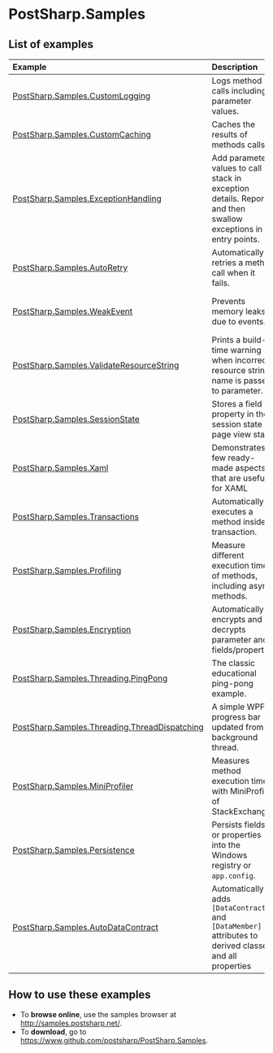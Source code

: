 # PostSharp.Samples

## List of examples

| Example                                   | Description                                               | Demonstrated PostSharp features                                                           |
| :---------------------------------------- | :-------------------------------------------------------- | :--------------------------------------------------------------------------------------- |
| [PostSharp.Samples.CustomLogging](PostSharp.Samples.CustomLogging/README.md)           | Logs method calls including parameter values.             | Simple features of OnMethodBoundaryAspect, LocationInterceptionAspect.                   |
| [PostSharp.Samples.CustomCaching](PostSharp.Samples.CustomCaching/README.md)           | Caches the results of methods calls                       | OnMethodBoundaryAspect: FlowBehavior, MethodExecutionTag.                                |
| [PostSharp.Samples.ExceptionHandling](PostSharp.Samples.ExceptionHandling/README.md)       | Add parameter values to call stack in exception details. Report and then swallow exceptions in entry points.  | OnExceptionAspect including FlowBehavior.  |
| [PostSharp.Samples.AutoRetry](PostSharp.Samples.AutoRetry/README.md)               | Automatically retries a method call when it fails.        | MethodInterceptionAspect                                                                 |
| [PostSharp.Samples.WeakEvent](PostSharp.Samples.WeakEvent/README.md)               | Prevents memory leaks due to events.                      | EventInterceptionAspect, IInstanceScopedAspect, InstanceLevelAspect, IntroduceInterface  |
| [PostSharp.Samples.ValidateResourceString](PostSharp.Samples.ValidateResourceString/README.md)    | Prints a build-time warning when incorrect resource string name is passed to parameter.      | ReferentialConstraint, ReflectionSearch, SyntaxTreeVisitor |
| [PostSharp.Samples.SessionState](PostSharp.Samples.SessionState/README.md)            | Stores a field or property in the session state or page view state.       | LocationInterceptionAspect, IInstanceScopedAspect, ImportMember           |
| [PostSharp.Samples.Xaml](PostSharp.Samples.Xaml/README.md)                    | Demonstrates a few ready-made aspects that are useful for XAML | NotifyPropertyChanged, Recordable, Code Contracts, Background, ReaderWriterSynchronized     |
| [PostSharp.Samples.Transactions](PostSharp.Samples.Transactions/README.md)            | Automatically executes a method inside a transaction. | OnMethodBoundaryAspect : MethodExecutionTag                                              |
| [PostSharp.Samples.Profiling](PostSharp.Samples.Profiling/README.md)               | Measure different execution times of methods, including async methods. | OnMethodBoundaryAspect : async methods, MethodExecutionTag 
| [PostSharp.Samples.Encryption](PostSharp.Samples.Encryption/README.md)              | Automatically encrypts and decrypts parameter and fields/properties | IAspectProvider, MethodInterceptionAspect, IAdviceProvider, field imports |
| [PostSharp.Samples.Threading.PingPong](PostSharp.Samples.Threading.PingPong/README.md)      | The classic educational ping-pong example.                  | Actor |
| [PostSharp.Samples.Threading.ThreadDispatching](PostSharp.Samples.Threading.ThreadDispatching/README.md) | A simple WPF progress bar updated from a background thread. | Background, Dispatched |
| [PostSharp.Samples.MiniProfiler](PostSharp.Samples.MiniProfiler/README.md)            | Measures method execution time with MiniProfiler of StackExchange. | OnMethodBoundaryAspect, MulticastAttribute. |
| [PostSharp.Samples.Persistence](PostSharp.Samples.Persistence/README.md)             | Persists fields or properties into the Windows registry or `app.config`. | LocationInterceptionAspect |
| [PostSharp.Samples.AutoDataContract](PostSharp.Samples.AutoDataContract/README.md)        | Automatically adds `[DataContract]` and `[DataMember]` attributes to derived classes and all properties | IAspectProvider, CustomAttributeIntroductionAspect, aspect inheritance. |


## How to use these examples

* To **browse online**, use the samples browser at <http://samples.postsharp.net/>.
* To **download**, go to <https://www.github.com/postsharp/PostSharp.Samples>.



 